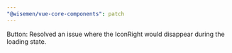 ```yaml
---
"@wisemen/vue-core-components": patch
---
```


Button: Resolved an issue where the IconRight would disappear during the loading state.
